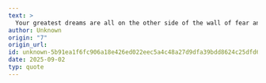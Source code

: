```yaml
---
text: >
  Your greatest dreams are all on the other side of the wall of fear and caution.
author: Unknown
origin: "7"
origin_url: 
id: unknown-5b91ea1f6fc906a18e426ed022eec5a4c48a27d9dfa39bdd8624c25dfd6f17dc
date: 2025-09-02
typ: quote
---
```

